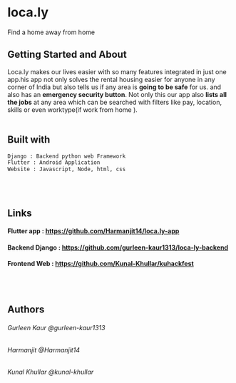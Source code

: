 # **loca.ly**
Find a home away from home
## Getting Started and About
Loca.ly makes our lives easier with so many features integrated in just one app.his app not only solves the rental housing easier for anyone in any corner of India but also tells us if any area is **going to be safe** for us. and also has an **emergency security button**. Not only this our app also **lists all the jobs** at any area which can be searched with filters like pay, location, skills or even worktype(if work from home ). 
<br> </br>
## Built with
```bash
Django : Backend python web Framework
Flutter : Android Application
Website : Javascript, Node, html, css
```
<br> </br>

## Links
#### Flutter app : https://github.com/Harmanjit14/loca.ly-app
#### Backend Django : https://github.com/gurleen-kaur1313/loca-ly-backend
#### Frontend Web : https://github.com/Kunal-Khullar/kuhackfest
<br> </br>
## Authors
###### Gurleen Kaur @gurleen-kaur1313
###### Harmanjit @Harmanjit14
###### Kunal Khullar @kunal-khullar

